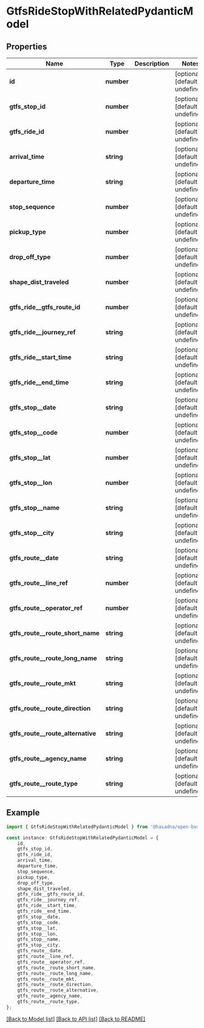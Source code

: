 # GtfsRideStopWithRelatedPydanticModel


## Properties

Name | Type | Description | Notes
------------ | ------------- | ------------- | -------------
**id** | **number** |  | [optional] [default to undefined]
**gtfs_stop_id** | **number** |  | [optional] [default to undefined]
**gtfs_ride_id** | **number** |  | [optional] [default to undefined]
**arrival_time** | **string** |  | [optional] [default to undefined]
**departure_time** | **string** |  | [optional] [default to undefined]
**stop_sequence** | **number** |  | [optional] [default to undefined]
**pickup_type** | **number** |  | [optional] [default to undefined]
**drop_off_type** | **number** |  | [optional] [default to undefined]
**shape_dist_traveled** | **number** |  | [optional] [default to undefined]
**gtfs_ride__gtfs_route_id** | **number** |  | [optional] [default to undefined]
**gtfs_ride__journey_ref** | **string** |  | [optional] [default to undefined]
**gtfs_ride__start_time** | **string** |  | [optional] [default to undefined]
**gtfs_ride__end_time** | **string** |  | [optional] [default to undefined]
**gtfs_stop__date** | **string** |  | [optional] [default to undefined]
**gtfs_stop__code** | **number** |  | [optional] [default to undefined]
**gtfs_stop__lat** | **number** |  | [optional] [default to undefined]
**gtfs_stop__lon** | **number** |  | [optional] [default to undefined]
**gtfs_stop__name** | **string** |  | [optional] [default to undefined]
**gtfs_stop__city** | **string** |  | [optional] [default to undefined]
**gtfs_route__date** | **string** |  | [optional] [default to undefined]
**gtfs_route__line_ref** | **number** |  | [optional] [default to undefined]
**gtfs_route__operator_ref** | **number** |  | [optional] [default to undefined]
**gtfs_route__route_short_name** | **string** |  | [optional] [default to undefined]
**gtfs_route__route_long_name** | **string** |  | [optional] [default to undefined]
**gtfs_route__route_mkt** | **string** |  | [optional] [default to undefined]
**gtfs_route__route_direction** | **string** |  | [optional] [default to undefined]
**gtfs_route__route_alternative** | **string** |  | [optional] [default to undefined]
**gtfs_route__agency_name** | **string** |  | [optional] [default to undefined]
**gtfs_route__route_type** | **string** |  | [optional] [default to undefined]

## Example

```typescript
import { GtfsRideStopWithRelatedPydanticModel } from '@hasadna/open-bus-api-client';

const instance: GtfsRideStopWithRelatedPydanticModel = {
    id,
    gtfs_stop_id,
    gtfs_ride_id,
    arrival_time,
    departure_time,
    stop_sequence,
    pickup_type,
    drop_off_type,
    shape_dist_traveled,
    gtfs_ride__gtfs_route_id,
    gtfs_ride__journey_ref,
    gtfs_ride__start_time,
    gtfs_ride__end_time,
    gtfs_stop__date,
    gtfs_stop__code,
    gtfs_stop__lat,
    gtfs_stop__lon,
    gtfs_stop__name,
    gtfs_stop__city,
    gtfs_route__date,
    gtfs_route__line_ref,
    gtfs_route__operator_ref,
    gtfs_route__route_short_name,
    gtfs_route__route_long_name,
    gtfs_route__route_mkt,
    gtfs_route__route_direction,
    gtfs_route__route_alternative,
    gtfs_route__agency_name,
    gtfs_route__route_type,
};
```

[[Back to Model list]](../README.md#documentation-for-models) [[Back to API list]](../README.md#documentation-for-api-endpoints) [[Back to README]](../README.md)
